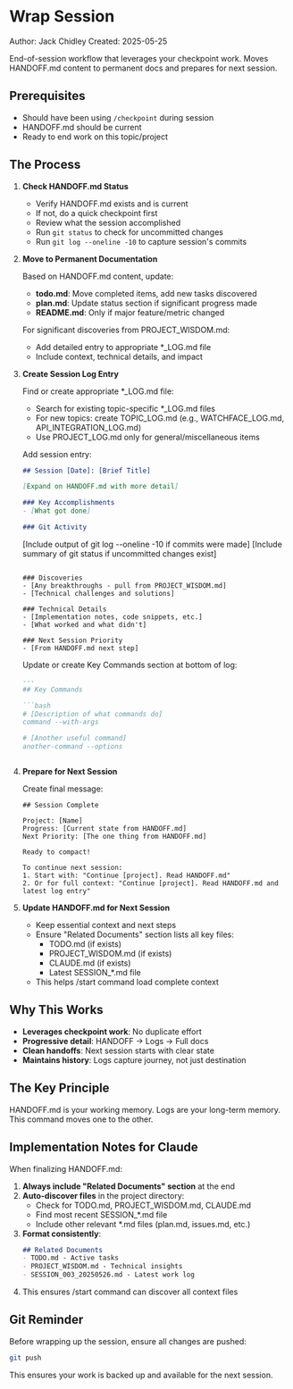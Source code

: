 # Wrap Session
Author: Jack Chidley
Created: 2025-05-25

End-of-session workflow that leverages your checkpoint work. Moves HANDOFF.md content to permanent docs and prepares for next session.

## Prerequisites

- Should have been using `/checkpoint` during session
- HANDOFF.md should be current
- Ready to end work on this topic/project

## The Process

1. **Check HANDOFF.md Status**
   - Verify HANDOFF.md exists and is current
   - If not, do a quick checkpoint first
   - Review what the session accomplished
   - Run `git status` to check for uncommitted changes
   - Run `git log --oneline -10` to capture session's commits

2. **Move to Permanent Documentation**
   
   Based on HANDOFF.md content, update:
   - **todo.md**: Move completed items, add new tasks discovered
   - **plan.md**: Update status section if significant progress made
   - **README.md**: Only if major feature/metric changed
   
   For significant discoveries from PROJECT_WISDOM.md:
   - Add detailed entry to appropriate *_LOG.md file
   - Include context, technical details, and impact

3. **Create Session Log Entry**
   
   Find or create appropriate *_LOG.md file:
   - Search for existing topic-specific *_LOG.md files
   - For new topics: create TOPIC_LOG.md (e.g., WATCHFACE_LOG.md, API_INTEGRATION_LOG.md)
   - Use PROJECT_LOG.md only for general/miscellaneous items
   
   Add session entry:
   ```markdown
   ## Session [Date]: [Brief Title]
   
   [Expand on HANDOFF.md with more detail]
   
   ### Key Accomplishments
   - [What got done]
   
   ### Git Activity
   ```
   [Include output of git log --oneline -10 if commits were made]
   [Include summary of git status if uncommitted changes exist]
   ```
   
   ### Discoveries
   - [Any breakthroughs - pull from PROJECT_WISDOM.md]
   - [Technical challenges and solutions]
   
   ### Technical Details
   - [Implementation notes, code snippets, etc.]
   - [What worked and what didn't]
   
   ### Next Session Priority
   - [From HANDOFF.md next step]
   ```
   
   Update or create Key Commands section at bottom of log:
   ```markdown
   ---
   ## Key Commands
   
   ```bash
   # [Description of what commands do]
   command --with-args
   
   # [Another useful command]
   another-command --options
   ```
   ```

4. **Prepare for Next Session**
   
   Create final message:
   ```
   ## Session Complete
   
   Project: [Name]
   Progress: [Current state from HANDOFF.md]
   Next Priority: [The one thing from HANDOFF.md]
   
   Ready to compact! 
   
   To continue next session:
   1. Start with: "Continue [project]. Read HANDOFF.md"
   2. Or for full context: "Continue [project]. Read HANDOFF.md and latest log entry"
   ```

5. **Update HANDOFF.md for Next Session**
   - Keep essential context and next steps
   - Ensure "Related Documents" section lists all key files:
     * TODO.md (if exists)
     * PROJECT_WISDOM.md (if exists)
     * CLAUDE.md (if exists)
     * Latest SESSION_*.md file
   - This helps /start command load complete context

## Why This Works

- **Leverages checkpoint work**: No duplicate effort
- **Progressive detail**: HANDOFF → Logs → Full docs
- **Clean handoffs**: Next session starts with clear state
- **Maintains history**: Logs capture journey, not just destination

## The Key Principle

HANDOFF.md is your working memory.
Logs are your long-term memory.
This command moves one to the other.

## Implementation Notes for Claude

When finalizing HANDOFF.md:
1. **Always include "Related Documents" section** at the end
2. **Auto-discover files** in the project directory:
   - Check for TODO.md, PROJECT_WISDOM.md, CLAUDE.md
   - Find most recent SESSION_*.md file
   - Include other relevant *.md files (plan.md, issues.md, etc.)
3. **Format consistently**:
   ```markdown
   ## Related Documents
   - TODO.md - Active tasks
   - PROJECT_WISDOM.md - Technical insights  
   - SESSION_003_20250526.md - Latest work log
   ```
4. This ensures /start command can discover all context files

## Git Reminder

Before wrapping up the session, ensure all changes are pushed:
```bash
git push
```
This ensures your work is backed up and available for the next session.